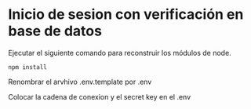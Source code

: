 # Inicio de sesion con verificación en base de datos

Ejecutar el siguiente comando para reconstruir los módulos de node.

```
npm install
```

Renombrar el arvhivo .env.template por .env

Colocar la cadena de conexion y el secret key en el .env
